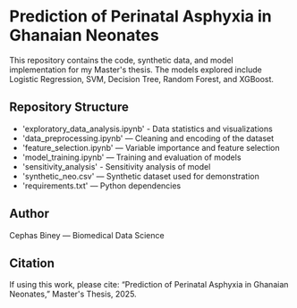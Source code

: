 # Prediction of Perinatal Asphyxia in Ghanaian Neonates

This repository contains the code, synthetic data, and model implementation for my Master's thesis.
The models explored include Logistic Regression, SVM, Decision Tree, Random Forest, and XGBoost.

## Repository Structure
- 'exploratory_data_analysis.ipynb' - Data statistics and visualizations
- 'data_preprocessing.ipynb' — Cleaning and encoding of the dataset
- 'feature_selection.ipynb' — Variable importance and feature selection
- 'model_training.ipynb' — Training and evaluation of models
- 'sensitivity_analysis' - Sensitivity analysis of model
- 'synthetic_neo.csv' — Synthetic dataset used for demonstration
- 'requirements.txt' — Python dependencies

## Author
Cephas Biney — Biomedical Data Science

## Citation
If using this work, please cite:
“Prediction of Perinatal Asphyxia in Ghanaian Neonates,” Master's Thesis, 2025.
